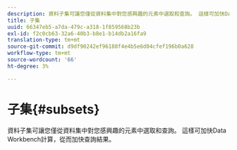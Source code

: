 ```yaml
---
description: 資料子集可讓您僅從資料集中對您感興趣的元素中選取和查詢。 這樣可加快Data Workbench計算，從而加快查詢結果。
title: 子集
uuid: 66347eb5-a7da-479c-a318-1f859568b23b
exl-id: f2c0cb63-32a6-40b3-b8e1-b14db2a16fa9
translation-type: tm+mt
source-git-commit: d9df90242ef96188f4e4b5e6d04cfef196b0a628
workflow-type: tm+mt
source-wordcount: '66'
ht-degree: 3%

---
```


# 子集{#subsets}

資料子集可讓您僅從資料集中對您感興趣的元素中選取和查詢。 這樣可加快Data Workbench計算，從而加快查詢結果。
